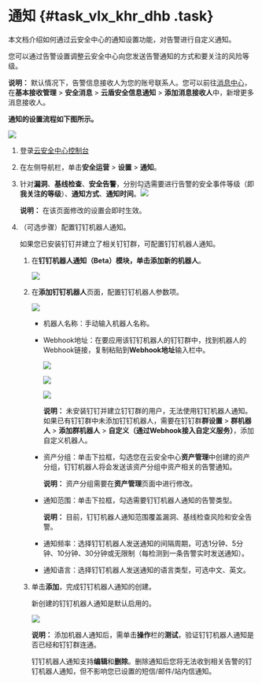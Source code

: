 # 通知 {#task_vlx_khr_dhb .task}

本文档介绍如何通过云安全中心的通知设置功能，对告警进行自定义通知。

您可以通过告警设置调整云安全中心向您发送告警通知的方式和要关注的风险等级。

**说明：** 默认情况下，告警信息接收人为您的账号联系人。您可以前往[消息中心](https://notifications.console.aliyun.com/#/subscribeMsg)，在**基本接收管理** \> **安全消息** \> **云盾安全信息通知** \> **添加消息接收人**中，新增更多消息接收人。

**通知的设置流程如下图所示。**

![](http://static-aliyun-doc.oss-cn-hangzhou.aliyuncs.com/assets/img/146807/156275144451025_zh-CN.png)

1.  登录[云安全中心控制台](https://yundun.console.aliyun.com/?p=sas)
2.  在左侧导航栏，单击**安全运营** \> **设置** \> **通知**。
3.  针对**漏洞**、**基线检查**、**安全告警**，分别勾选需要进行告警的安全事件等级（即**我关注的等级**）、**通知方式**、**通知时间**。![](http://static-aliyun-doc.oss-cn-hangzhou.aliyuncs.com/assets/img/146807/156275144551027_zh-CN.png)

 

    **说明：** 在该页面修改的设置会即时生效。

4.  （可选步骤）配置钉钉机器人通知。 

    如果您已安装钉钉并建立了相关钉钉群，可配置钉钉机器人通知。

    1.  在**钉钉机器人通知（Beta）**模块，单击**添加新的机器人**。

        ![](http://static-aliyun-doc.oss-cn-hangzhou.aliyuncs.com/assets/img/146807/156275144551028_zh-CN.png)

    2.  在**添加钉钉机器人**页面，配置钉钉机器人参数项。

        ![](http://static-aliyun-doc.oss-cn-hangzhou.aliyuncs.com/assets/img/146807/156275144551029_zh-CN.png)

        -   机器人名称：手动输入机器人名称。
        -   Webhook地址：在要应用该钉钉机器人的钉钉群中，找到机器人的Webhook链接，复制粘贴到**Webhook地址**输入栏中。

            ![](http://static-aliyun-doc.oss-cn-hangzhou.aliyuncs.com/assets/img/146807/156275144551030_zh-CN.png)

            ![](http://static-aliyun-doc.oss-cn-hangzhou.aliyuncs.com/assets/img/146807/156275144651032_zh-CN.png)

            ![](http://static-aliyun-doc.oss-cn-hangzhou.aliyuncs.com/assets/img/146807/156275144651033_zh-CN.png)

            **说明：** 未安装钉钉并建立钉钉群的用户，无法使用钉钉机器人通知。如果已有钉钉群中未添加钉钉机器人，需要在钉钉群**群设置** \> **群机器人** \> **添加群机器人** \> **自定义（通过Webhook接入自定义服务）**，添加自定义机器人。

        -   资产分组：单击下拉框，勾选您在云安全中心**资产管理**中创建的资产分组，钉钉机器人将会发送该资产分组中资产相关的告警通知。

            **说明：** 资产分组需要在**资产管理**页面中进行修改。

        -   通知范围：单击下拉框，勾选需要钉钉机器人通知的告警类型。

            **说明：** 目前，钉钉机器人通知范围覆盖漏洞、基线检查风险和安全告警。

        -   通知频率：选择钉钉机器人发送通知的间隔周期，可选1分钟、5分钟、10分钟、30分钟或无限制（每检测到一条告警实时发送通知）。
        -   通知语言：选择钉钉机器人发送通知的语言类型，可选中文、英文。
    3.  单击**添加**，完成钉钉机器人通知的创建。

        新创建的钉钉机器人通知是默认启用的。

        ![](http://static-aliyun-doc.oss-cn-hangzhou.aliyuncs.com/assets/img/146807/156275144651036_zh-CN.png)

        **说明：** 添加机器人通知后，需单击**操作**栏的**测试**，验证钉钉机器人通知是否已经和钉钉群连通。

        钉钉机器人通知支持**编辑**和**删除**。删除通知后您将无法收到相关告警的钉钉机器人通知，但不影响您已设置的短信/邮件/站内信通知。


